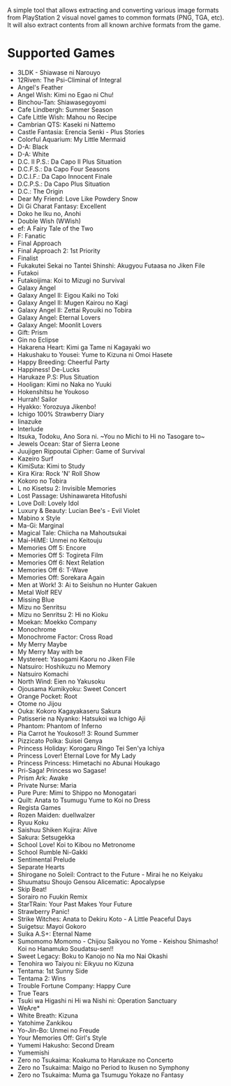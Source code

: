 A simple tool that allows extracting and converting various image formats from PlayStation 2 visual novel games to common formats (PNG, TGA, etc). It will also extract contents from all known archive formats from the game.

# Supported Games
* 3LDK - Shiawase ni Narouyo
* 12Riven: The Psi-Climinal of Integral
* Angel's Feather
* Angel Wish: Kimi no Egao ni Chu!
* Binchou-Tan: Shiawasegoyomi
* Cafe Lindbergh: Summer Season
* Cafe Little Wish: Mahou no Recipe
* Cambrian QTS: Kaseki ni Nattemo
* Castle Fantasia: Erencia Senki - Plus Stories
* Colorful Aquarium: My Little Mermaid
* D-A:  Black
* D-A:  White
* D.C. II P.S.: Da Capo II Plus Situation
* D.C.F.S.: Da Capo Four Seasons
* D.C.I.F.: Da Capo Innocent Finale
* D.C.P.S.: Da Capo Plus Situation
* D.C.: The Origin
* Dear My Friend: Love Like Powdery Snow
* Di Gi Charat Fantasy: Excellent
* Doko he Iku no, Anohi
* Double Wish (WWish)
* ef: A Fairy Tale of the Two
* F: Fanatic
* Final Approach
* Final Approach 2: 1st Priority
* Finalist
* Fukakutei Sekai no Tantei Shinshi: Akugyou Futaasa no Jiken File
* Futakoi
* Futakoijima: Koi to Mizugi no Survival
* Galaxy Angel
* Galaxy Angel II: Eigou Kaiki no Toki
* Galaxy Angel II: Mugen Kairou no Kagi
* Galaxy Angel II: Zettai Ryouiki no Tobira
* Galaxy Angel: Eternal Lovers
* Galaxy Angel: Moonlit Lovers
* Gift: Prism
* Gin no Eclipse
* Hakarena Heart: Kimi ga Tame ni Kagayaki wo
* Hakushaku to Yousei: Yume to Kizuna ni Omoi Hasete
* Happy Breeding: Cheerful Party
* Happiness! De-Lucks
* Harukaze P.S: Plus Situation
* Hooligan: Kimi no Naka no Yuuki
* Hokenshitsu he Youkoso
* Hurrah! Sailor
* Hyakko: Yorozuya Jikenbo!
* Ichigo 100% Strawberry Diary
* Iinazuke
* Interlude
* Itsuka, Todoku, Ano Sora ni. ~You no Michi to Hi no Tasogare to~
* Jewels Ocean: Star of Sierra Leone
* Juujigen Rippoutai Cipher: Game of Survival
* Kazeiro Surf
* KimiSuta: Kimi to Study
* Kira Kira: Rock 'N' Roll Show
* Kokoro no Tobira
* L no Kisetsu 2: Invisible Memories
* Lost Passage: Ushinawareta Hitofushi
* Love Doll: Lovely Idol
* Luxury & Beauty: Lucian Bee's - Evil Violet
* Mabino x Style
* Ma-Gi: Marginal
* Magical Tale: Chiicha na Mahoutsukai
* Mai-HiME: Unmei no Keitouju
* Memories Off 5: Encore
* Memories Off 5: Togireta Film
* Memories Off 6: Next Relation
* Memories Off 6: T-Wave
* Memories Off: Sorekara Again
* Men at Work! 3: Ai to Seishun no Hunter Gakuen
* Metal Wolf REV
* Missing Blue
* Mizu no Senritsu
* Mizu no Senritsu 2: Hi no Kioku
* Moekan: Moekko Company
* Monochrome
* Monochrome Factor: Cross Road
* My Merry Maybe
* My Merry May with be
* Mystereet: Yasogami Kaoru no Jiken File
* Natsuiro: Hoshikuzu no Memory
* Natsuiro Komachi
* North Wind: Eien no Yakusoku
* Ojousama Kumikyoku: Sweet Concert
* Orange Pocket:  Root
* Otome no Jijou
* Ouka: Kokoro Kagayakaseru Sakura
* Patisserie na Nyanko: Hatsukoi wa Ichigo Aji
* Phantom: Phantom of Inferno
* Pia Carrot he Youkoso!! 3: Round Summer
* Pizzicato Polka: Suisei Genya
* Princess Holiday: Korogaru Ringo Tei Sen'ya Ichiya
* Princess Lover! Eternal Love for My Lady
* Princess Princess: Himetachi no Abunai Houkago
* Pri-Saga! Princess wo Sagase!
* Prism Ark: Awake
* Private Nurse: Maria
* Pure Pure: Mimi to Shippo no Monogatari
* Quilt: Anata to Tsumugu Yume to Koi no Dress
* Regista Games
* Rozen Maiden: duellwalzer
* Ryuu Koku
* Saishuu Shiken Kujira: Alive
* Sakura: Setsugekka
* School Love! Koi to Kibou no Metronome
* School Rumble Ni-Gakki
* Sentimental Prelude
* Separate Hearts
* Shirogane no Soleil: Contract to the Future - Mirai he no Keiyaku
* Shuumatsu Shoujo Gensou Alicematic: Apocalypse
* Skip Beat!
* Sorairo no Fuukin Remix
* StarTRain: Your Past Makes Your Future
* Strawberry Panic!
* Strike Witches: Anata to Dekiru Koto - A Little Peaceful Days
* Suigetsu: Mayoi Gokoro
* Suika A.S+: Eternal Name
* Sumomomo Momomo - Chijou Saikyou no Yome - Keishou Shimasho! Koi no Hanamuko Soudatsu-sen!!
* Sweet Legacy: Boku to Kanojo no Na mo Nai Okashi
* Tenohira wo Taiyou ni: Eikyuu no Kizuna
* Tentama: 1st Sunny Side
* Tentama 2: Wins
* Trouble Fortune Company:  Happy Cure
* True Tears
* Tsuki wa Higashi ni Hi wa Nishi ni: Operation Sanctuary
* WeAre*
* White Breath: Kizuna
* Yatohime Zankikou
* Yo-Jin-Bo: Unmei no Freude
* Your Memories Off: Girl's Style
* Yumemi Hakusho: Second Dream
* Yumemishi
* Zero no Tsukaima: Koakuma to Harukaze no Concerto
* Zero no Tsukaima: Maigo no Period to Ikusen no Symphony
* Zero no Tsukaima: Muma ga Tsumugu Yokaze no Fantasy
